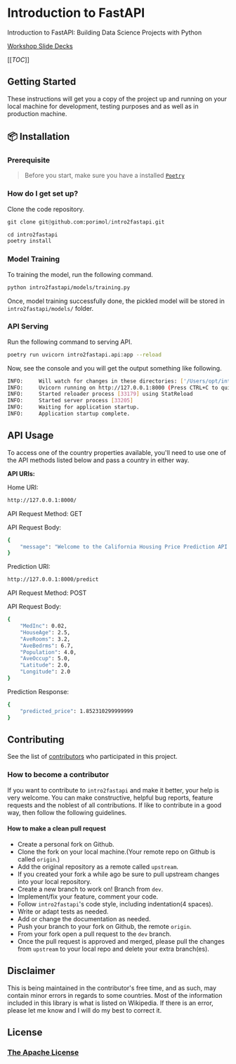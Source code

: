 # Introduction to FastAPI

Introduction to FastAPI: Building Data Science Projects with Python

[Workshop Slide Decks](https://docs.google.com/presentation/d/1fioyhI3dzY6aydqD9Qak4OM8k1i4x3udPLuCy0TurTY/edit?usp=sharing)

[[_TOC_]]

## Getting Started

These instructions will get you a copy of the project up and running on your local machine for development, testing purposes and as well as in production machine.

## 📦 Installation

### Prerequisite

> Before you start, make sure you have a installed [`Poetry`](https://python-poetry.org/)


### How do I get set up?

Clone the code repository.

```python
git clone git@github.com:porimol/intro2fastapi.git

cd intro2fastapi
poetry install
```

### Model Training

To training the model, run the following command.

```bash
python intro2fastapi/models/training.py
```
Once, model training successfully done, the pickled model will be stored in `intro2fastapi/models/` folder.

### API Serving

Run the following command to serving API.

```bash
poetry run uvicorn intro2fastapi.api:app --reload
```

Now, see the console and you will get the output something like following.

```bash
INFO:     Will watch for changes in these directories: ['/Users/opt/intro2fastapi']
INFO:     Uvicorn running on http://127.0.0.1:8000 (Press CTRL+C to quit)
INFO:     Started reloader process [33179] using StatReload
INFO:     Started server process [33205]
INFO:     Waiting for application startup.
INFO:     Application startup complete.
```

## API Usage

To access one of the country properties available, you'll need to use one of the API methods listed below and pass a country in either way.

**API URIs:**

Home URI:

```bash
http://127.0.0.1:8000/
```

API Request Method: GET

API Request Body:

```bash
{
    "message": "Welcome to the California Housing Price Prediction API. Use POST /predict/ endpoint for predictions."
}
```

Prediction URI:

```bash
http://127.0.0.1:8000/predict
```

API Request Method: POST

API Request Body:

```bash
{
    "MedInc": 0.02,
    "HouseAge": 2.5,
    "AveRooms": 3.2,
    "AveBedrms": 6.7,
    "Population": 4.0,
    "AveOccup": 5.0,
    "Latitude": 2.0,
    "Longitude": 2.0
}
```

Prediction Response:

```bash
{
    "predicted_price": 1.852310299999999
}
```


## Contributing

See the list of [contributors](https://github.com/porimol/intro2fastapi/contributors) who participated in this project.


### How to become a contributor

If you want to contribute to `intro2fastapi` and make it better, your help is very welcome.
You can make constructive, helpful bug reports, feature requests and the noblest of all contributions.
If like to contribute in a good way, then follow the following guidelines.

#### How to make a clean pull request

* Create a personal fork on Github.
* Clone the fork on your local machine.(Your remote repo on Github is called `origin`.)
* Add the original repository as a remote called `upstream`.
* If you created your fork a while ago be sure to pull upstream changes into your local repository.
* Create a new branch to work on! Branch from `dev`.
* Implement/fix your feature, comment your code.
* Follow `intro2fastapi`'s code style, including indentation(4 spaces).
* Write or adapt tests as needed.
* Add or change the documentation as needed.
* Push your branch to your fork on Github, the remote `origin`.
* From your fork open a pull request to the `dev` branch.
* Once the pull request is approved and merged, please pull the changes from `upstream` to your local repo and delete your extra branch(es).


## Disclaimer

This is being maintained in the contributor's free time, and as such, may contain minor errors in regards to some countries.
Most of the information included in this library is what is listed on Wikipedia. If there is an error,
please let me know and I will do my best to correct it.

## License

### [The Apache License](LICENSE)

